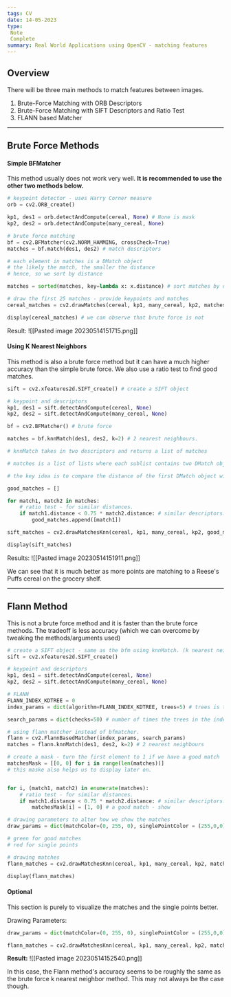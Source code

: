 ```yaml
---
tags: CV
date: 14-05-2023
type: 
 Note
 Complete
summary: Real World Applications using OpenCV - matching features
---
```


## Overview
There will be three main methods to match features between images.

1. Brute-Force Matching with ORB Descriptors
2. Brute-Force Matching with SIFT Descriptors and Ratio Test
3. FLANN based Matcher

---
## Brute Force Methods

#### **Simple BFMatcher**
This method usually does not work very well. **It is recommended to use the other two methods below.**

```python
# keypoint detector - uses Harry Corner measure
orb = cv2.ORB_create()

kp1, des1 = orb.detectAndCompute(cereal, None) # None is mask
kp2, des2 = orb.detectAndCompute(many_cereal, None)

# brute force matching
bf = cv2.BFMatcher(cv2.NORM_HAMMING, crossCheck=True) 
matches = bf.match(des1, des2) # match descriptors

# each element in matches is a DMatch object
# the likely the match, the smaller the distance
# hence, so we sort by distance

matches = sorted(matches, key=lambda x: x.distance) # sort matches by distance

# draw the first 25 matches - provide keypoints and matches
cereal_matches = cv2.drawMatches(cereal, kp1, many_cereal, kp2, matches[:25], None, flags=2)

display(cereal_matches) # we can observe that brute force is not 
```

Result:
![[Pasted image 20230514151715.png]]

#### **Using K Nearest Neighbors**
This method is also a brute force method but it can have a much higher accuracy than the simple brute force. We also use a ratio test to find good matches.

```python
sift = cv2.xfeatures2d.SIFT_create() # create a SIFT object

# keypoint and descriptors
kp1, des1 = sift.detectAndCompute(cereal, None)
kp2, des2 = sift.detectAndCompute(many_cereal, None)

bf = cv2.BFMatcher() # brute force

matches = bf.knnMatch(des1, des2, k=2) # 2 nearest neighbours.

# knnMatch takes in two descriptors and returns a list of matches

# matches is a list of lists where each sublist contains two DMatch objects.

# the key idea is to compare the distance of the first DMatch object with the second - the closer the better the match.

good_matches = []

for match1, match2 in matches:
    # ratio test - for similar distances.
    if match1.distance < 0.75 * match2.distance: # similar descriptors.
        good_matches.append([match1])

sift_matches = cv2.drawMatchesKnn(cereal, kp1, many_cereal, kp2, good_matches, None, flags=2) # flags = 0 to see single points.

display(sift_matches)
```

Results:
![[Pasted image 20230514151911.png]]

We can see that it is much better as more points are matching to a Reese's Puffs cereal on the grocery shelf.

---

## Flann Method

This is not a brute force method and it is faster than the brute force methods. The tradeoff is less accuracy (which we can overcome by tweaking the methods/arguments used)

```python
# create a SIFT object - same as the bfm using knnMatch. (k nearest neighbors)
sift = cv2.xfeatures2d.SIFT_create()

# keypoint and descriptors
kp1, des1 = sift.detectAndCompute(cereal, None)
kp2, des2 = sift.detectAndCompute(many_cereal, None)

# FLANN
FLANN_INDEX_KDTREE = 0
index_params = dict(algorithm=FLANN_INDEX_KDTREE, trees=5) # trees is the number of trees to use in the algorithm

search_params = dict(checks=50) # number of times the trees in the index should be recursively traversed

# using flann matcher instead of bfmatcher.
flann = cv2.FlannBasedMatcher(index_params, search_params) 
matches = flann.knnMatch(des1, des2, k=2) # 2 nearest neighbours

# create a mask - turn the first element to 1 if we have a good match
matchesMask = [[0, 0] for i in range(len(matches))] 
# this maske also helps us to display later on.


for i, (match1, match2) in enumerate(matches):
    # ratio test - for similar distances.
    if match1.distance < 0.75 * match2.distance: # similar descriptors.
        matchesMask[i] = [1, 0] # a good match - show

# drawing parameters to alter how we show the matches
draw_params = dict(matchColor=(0, 255, 0), singlePointColor = (255,0,0), matchesMask = matchesMask)

# green for good matches
# red for single points

# drawing matches
flann_matches = cv2.drawMatchesKnn(cereal, kp1, many_cereal, kp2, matches, None, **draw_params)

display(flann_matches)
```

#### Optional
This section is purely to visualize the matches and the single points better.

Drawing Parameters:
```python
draw_params = dict(matchColor=(0, 255, 0), singlePointColor = (255,0,0), matchesMask = matchesMask)

flann_matches = cv2.drawMatchesKnn(cereal, kp1, many_cereal, kp2, matches, None, **draw_params)
```

**Result:**
![[Pasted image 20230514152540.png]]

In this case, the Flann method's accuracy seems to be roughly the same as the brute force k nearest neighbor method. This may not always be the case though.